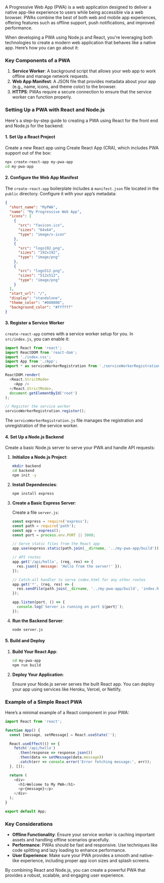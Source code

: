 A Progressive Web App (PWA) is a web application designed to deliver a native app-like experience to users while being accessible via a web browser. PWAs combine the best of both web and mobile app experiences, offering features such as offline support, push notifications, and improved performance.

When developing a PWA using Node.js and React, you're leveraging both technologies to create a modern web application that behaves like a native app. Here’s how you can go about it:

### Key Components of a PWA

1. **Service Worker**: A background script that allows your web app to work offline and manage network requests.
2. **Web App Manifest**: A JSON file that provides metadata about your app (e.g., name, icons, and theme color) to the browser.
3. **HTTPS**: PWAs require a secure connection to ensure that the service worker can function properly.

### Setting Up a PWA with React and Node.js

Here's a step-by-step guide to creating a PWA using React for the front end and Node.js for the backend:

#### 1. Set Up a React Project

Create a new React app using Create React App (CRA), which includes PWA support out of the box:

```bash
npx create-react-app my-pwa-app
cd my-pwa-app
```

#### 2. Configure the Web App Manifest

The `create-react-app` boilerplate includes a `manifest.json` file located in the `public` directory. Configure it with your app’s metadata:

```json
{
  "short_name": "MyPWA",
  "name": "My Progressive Web App",
  "icons": [
    {
      "src": "favicon.ico",
      "sizes": "64x64",
      "type": "image/x-icon"
    },
    {
      "src": "logo192.png",
      "sizes": "192x192",
      "type": "image/png"
    },
    {
      "src": "logo512.png",
      "sizes": "512x512",
      "type": "image/png"
    }
  ],
  "start_url": "/",
  "display": "standalone",
  "theme_color": "#000000",
  "background_color": "#ffffff"
}
```

#### 3. Register a Service Worker

`create-react-app` comes with a service worker setup for you. In `src/index.js`, you can enable it:

```javascript
import React from 'react';
import ReactDOM from 'react-dom';
import './index.css';
import App from './App';
import * as serviceWorkerRegistration from './serviceWorkerRegistration';

ReactDOM.render(
  <React.StrictMode>
    <App />
  </React.StrictMode>,
  document.getElementById('root')
);

// Register the service worker
serviceWorkerRegistration.register();
```

The `serviceWorkerRegistration.js` file manages the registration and unregistration of the service worker.

#### 4. Set Up a Node.js Backend

Create a basic Node.js server to serve your PWA and handle API requests:

1. **Initialize a Node.js Project**:

    ```bash
    mkdir backend
    cd backend
    npm init -y
    ```

2. **Install Dependencies**:

    ```bash
    npm install express
    ```

3. **Create a Basic Express Server**:

    Create a file `server.js`:

    ```javascript
    const express = require('express');
    const path = require('path');
    const app = express();
    const port = process.env.PORT || 5000;

    // Serve static files from the React app
    app.use(express.static(path.join(__dirname, '../my-pwa-app/build')));

    // API routes
    app.get('/api/hello', (req, res) => {
      res.json({ message: 'Hello from the server!' });
    });

    // Catch-all handler to serve index.html for any other routes
    app.get('*', (req, res) => {
      res.sendFile(path.join(__dirname, '../my-pwa-app/build', 'index.html'));
    });

    app.listen(port, () => {
      console.log(`Server is running on port ${port}`);
    });
    ```

4. **Run the Backend Server**:

    ```bash
    node server.js
    ```

#### 5. Build and Deploy

1. **Build Your React App**:

    ```bash
    cd my-pwa-app
    npm run build
    ```

2. **Deploy Your Application**:

   Ensure your Node.js server serves the built React app. You can deploy your app using services like Heroku, Vercel, or Netlify.

### Example of a Simple React PWA

Here’s a minimal example of a React component in your PWA:

```javascript
import React from 'react';

function App() {
  const [message, setMessage] = React.useState('');

  React.useEffect(() => {
    fetch('/api/hello')
      .then(response => response.json())
      .then(data => setMessage(data.message))
      .catch(err => console.error('Error fetching message:', err));
  }, []);

  return (
    <div>
      <h1>Welcome to My PWA</h1>
      <p>{message}</p>
    </div>
  );
}

export default App;
```

### Key Considerations

- **Offline Functionality**: Ensure your service worker is caching important assets and handling offline scenarios gracefully.
- **Performance**: PWAs should be fast and responsive. Use techniques like code splitting and lazy loading to enhance performance.
- **User Experience**: Make sure your PWA provides a smooth and native-like experience, including proper app icon sizes and splash screens.

By combining React and Node.js, you can create a powerful PWA that provides a robust, scalable, and engaging user experience.
